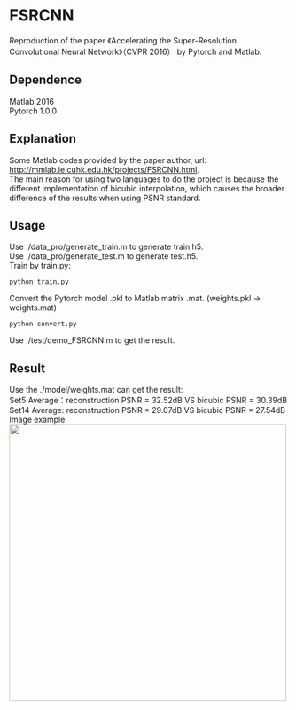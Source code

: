 # FSRCNN
Reproduction of the paper 《Accelerating the Super-Resolution Convolutional Neural Network》（CVPR 2016） by Pytorch and Matlab.
## Dependence
Matlab 2016  
Pytorch 1.0.0  
## Explanation
Some Matlab codes provided by the paper author, url: http://mmlab.ie.cuhk.edu.hk/projects/FSRCNN.html.  
The main reason for using two languages to do the project is because the different implementation of bicubic interpolation, which causes the broader difference of the results when using PSNR standard. 
## Usage
Use ./data_pro/generate_train.m to generate train.h5.  
Use ./data_pro/generate_test.m to generate test.h5.  
Train by train.py:
```
python train.py
```
Convert the Pytorch model .pkl to Matlab matrix .mat. (weights.pkl -> weights.mat)  
```
python convert.py
```
Use ./test/demo_FSRCNN.m to get the result.
## Result
Use the ./model/weights.mat can get the result:  
Set5 Average：reconstruction PSNR = 32.52dB VS bicubic PSNR = 30.39dB  
Set14 Average: reconstruction PSNR = 29.07dB VS bicubic PSNR = 27.54dB  
Image example:  
<img src="https://raw.githubusercontent.com/chxy95/FSRCNN/master/images/Comparison.png" width="500"/>
